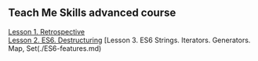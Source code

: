 ## Teach Me Skills advanced course


[Lesson 1. Retrospective](./Retrospective.md)   
[Lesson 2. ES6. Destructuring](./Destructuring.md)
[Lesson 3. ES6 Strings. Iterators. Generators. Map, Set(./ES6-features.md)
